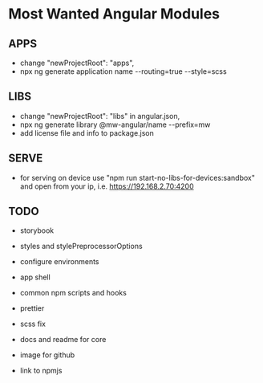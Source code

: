 # Most Wanted Angular Modules

## APPS
- change "newProjectRoot": "apps",
- npx ng generate application name --routing=true --style=scss

## LIBS
- change "newProjectRoot": "libs" in angular.json,
- npx ng generate library @mw-angular/name --prefix=mw
- add license file and info to package.json

## SERVE
- for serving on device use "npm run start-no-libs-for-devices:sandbox" and open
  from your ip, i.e. https://192.168.2.70:4200

## TODO
- storybook
- styles and stylePreprocessorOptions
- configure environments
- app shell
- common npm scripts and hooks
- prettier
- scss fix

- docs and readme for core
- image for github
- link to npmjs

